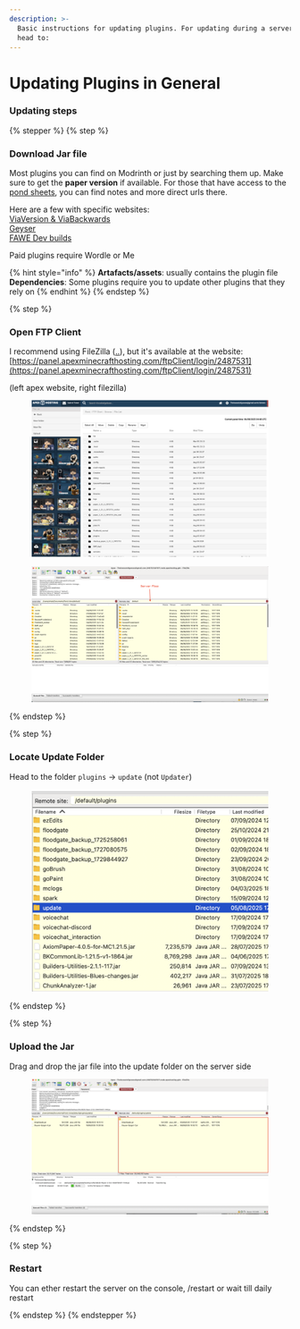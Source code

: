```yaml
---
description: >-
  Basic instructions for updating plugins. For updating during a server update
  head to:
---
```


# Updating Plugins in General

### Updating steps

{% stepper %}
{% step %}
### Download Jar file

Most plugins you can find on Modrinth or just by searching them up. Make sure to get the **paper version** if available. For those that have access to the [pond sheets](https://docs.google.com/spreadsheets/d/1RAVtTbTT8_WFFZVFMBG1g7GngSep1gQhg9ygU5Az1rU), you can find notes and more direct urls there.

Here are a few with specific websites: \
[ViaVersion & ViaBackwards](https://viaversion.com) \
[Geyser](https://geysermc.org/download) \
[FAWE Dev builds](https://ci.athion.net/job/FastAsyncWorldEdit/)&#x20;

Paid plugins require Wordle or Me

{% hint style="info" %}
**Artafacts/assets**: usually contains the plugin file \
**Dependencies**: Some plugins require you to update other plugins that they rely on
{% endhint %}
{% endstep %}

{% step %}
### Open FTP Client

I recommend using FileZilla ([..](../ "mention")), but it's available at the website: [https://panel.apexminecrafthosting.com/ftpClient/login/2487531](https://panel.apexminecrafthosting.com/ftpClient/login/2487531)

(left apex website, right filezilla)

<div><figure><img src="../.gitbook/assets/Screenshot_2025-08-06_at_4.49.15_PM.png" alt=""><figcaption></figcaption></figure> <figure><img src="../.gitbook/assets/Screenshot_2025-08-06_at_4.48.33_PM.png" alt=""><figcaption></figcaption></figure></div>


{% endstep %}

{% step %}
### Locate Update Folder

Head to the folder `plugins` -> `update` (not `Updater`)

<figure><img src="../.gitbook/assets/Screenshot_2025-08-06_at_4.51.28_PM.png" alt=""><figcaption></figcaption></figure>


{% endstep %}

{% step %}
### Upload the Jar

Drag and drop the jar file into the update folder on the server side

<figure><img src="../.gitbook/assets/Screenshot_2025-08-06_at_4.53.36_PM.png" alt=""><figcaption></figcaption></figure>
{% endstep %}

{% step %}
### Restart

You can ether restart the server on the console, /restart or wait till daily restart


{% endstep %}
{% endstepper %}
